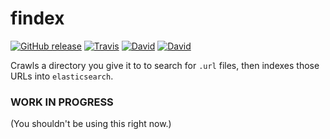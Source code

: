 # findex

[![GitHub release](https://img.shields.io/github/release/tqn/findex.svg?style=flat-square)]()
[![Travis](https://img.shields.io/travis/tqn/findex.svg?style=flat-square&branch=feature-elasticsearch)](https://travis-ci.org/tqn/findex)
[![David](https://img.shields.io/david/tqn/findex.svg?style=flat-square)](https://david-dm.org/tqn/findex#info=dependencies)
[![David](https://img.shields.io/david/dev/tqn/findex.svg?style=flat-square)](https://david-dm.org/tqn/findex#info=devDependencies)

Crawls a directory you give it to to search for `.url` files, then indexes those URLs into `elasticsearch`.

### WORK IN PROGRESS
(You shouldn't be using this right now.)

